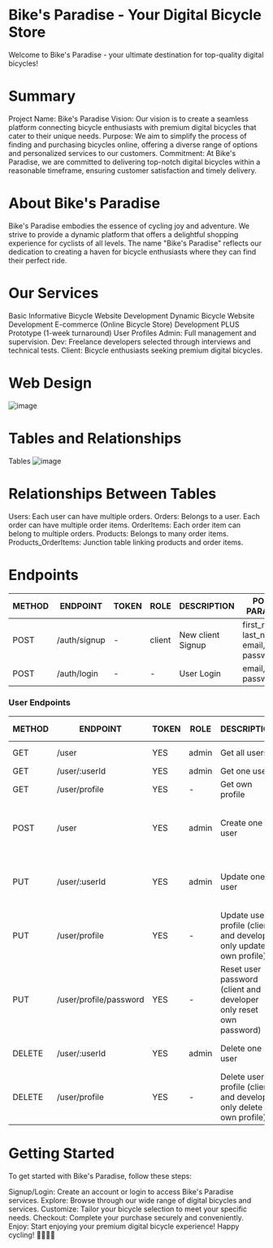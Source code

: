 # Bike's Paradise - Your Digital Bicycle Store
Welcome to Bike's Paradise - your ultimate destination for top-quality digital bicycles!

# Summary
Project Name: Bike's Paradise
Vision: Our vision is to create a seamless platform connecting bicycle enthusiasts with premium digital bicycles that cater to their unique needs.
Purpose: We aim to simplify the process of finding and purchasing bicycles online, offering a diverse range of options and personalized services to our customers.
Commitment: At Bike's Paradise, we are committed to delivering top-notch digital bicycles within a reasonable timeframe, ensuring customer satisfaction and timely delivery.

# About Bike's Paradise
Bike's Paradise embodies the essence of cycling joy and adventure. We strive to provide a dynamic platform that offers a delightful shopping experience for cyclists of all levels. The name "Bike's Paradise" reflects our dedication to creating a haven for bicycle enthusiasts where they can find their perfect ride.

# Our Services
Basic Informative Bicycle Website Development
Dynamic Bicycle Website Development
E-commerce (Online Bicycle Store) Development
PLUS Prototype (1-week turnaround)
User Profiles
Admin: Full management and supervision.
Dev: Freelance developers selected through interviews and technical tests.
Client: Bicycle enthusiasts seeking premium digital bicycles.

# Web Design
![image](src/assets/webDesign.png)
 
# Tables and Relationships
Tables
![image](src/assets/tienda.png) 


# Relationships Between Tables
Users:
Each user can have multiple orders.
Orders:
Belongs to a user.
Each order can have multiple order items.
OrderItems:
Each order item can belong to multiple orders.
Products:
Belongs to many order items.
Products_OrderItems:
Junction table linking products and order items.

# Endpoints
| METHOD | ENDPOINT          | TOKEN | ROLE | DESCRIPTION              | POST PARAMS                               | RETURNS               |
|--------|-------------------|-------|------|--------------------------|-------------------------------------------|------------------------|
| POST   | /auth/signup | -     | client | New client Signup           | first_name, last_name, email, password | { token: token }       |
| POST   | /auth/login  | -     | - | User Login            | email, password                           | { token: token }       |

### User Endpoints

| METHOD | ENDPOINT         | TOKEN | ROLE | DESCRIPTION              | POST PARAMS                                     | RETURNS               |
|--------|------------------|-------|------|--------------------------|-------------------------------------------------|------------------------|
| GET    | /user            | YES   | admin| Get all users            | Query params                                    | [{user}]              |
| GET    | /user/:userId    | YES   | admin| Get one user             | -                                               | {user}                |
| GET    | /user/profile    | YES   | -    | Get own profile          | -                                               | {user}                |
| POST   | /user            | YES   | admin| Create one user          | first_name, last_name, email, password, role | {user}        |
| PUT    | /user/:userId    | YES   | admin| Update one user          | first_name, last_name, email, password, role | {message: "User updated!"} |
| PUT    | /user/profile    | YES   | -    | Update user profile (client and developer only update own profile)         | first_name, last_name, email, password, role | {message: "Profile updated!"} |
| PUT    | /user/profile/password   | YES   | -    | Reset user password (client and developer only reset own password)         | newPassword | {message: "Password updated!"} |
| DELETE | /user/:userId    | YES   | admin | Delete one user          | -                                               | {message: "User deleted!"} |
| DELETE | /user/profile    | YES   | -    | Delete user profile (client and developer only delete own profile)         | -                                               | {message: "Profile deleted!"} |
# Getting Started
To get started with Bike's Paradise, follow these steps:

Signup/Login: Create an account or login to access Bike's Paradise services.
Explore: Browse through our wide range of digital bicycles and services.
Customize: Tailor your bicycle selection to meet your specific needs.
Checkout: Complete your purchase securely and conveniently.
Enjoy: Start enjoying your premium digital bicycle experience!
Happy cycling! 🚴‍♀️🚴‍♂️
